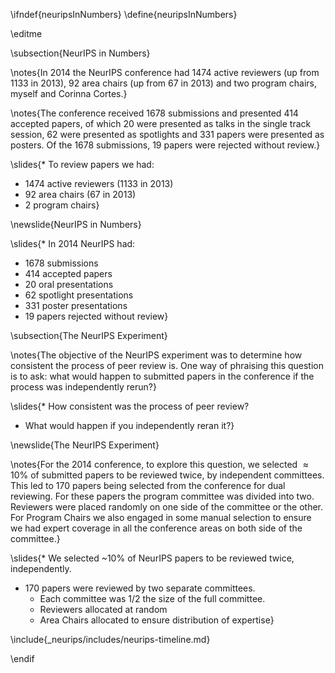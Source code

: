 \ifndef{neuripsInNumbers}
\define{neuripsInNumbers}

\editme

\subsection{NeurIPS in Numbers}

\notes{In 2014 the NeurIPS conference had 1474 active reviewers (up from 1133 in 2013), 92 area chairs (up from 67 in 2013) and two program chairs, myself and Corinna Cortes.}

\notes{The conference received 1678 submissions and presented 414 accepted papers, of which 20 were presented as talks in the single track session, 62 were presented as spotlights and 331 papers were presented as posters. Of the 1678 submissions, 19 papers were rejected without review.}

\slides{* To review papers we had:
  * 1474 active reviewers (1133 in 2013)
  * 92 area chairs (67 in 2013) 
  * 2 program chairs}


\newslide{NeurIPS in Numbers}

\slides{* In 2014 NeurIPS had:
  * 1678 submissions
  * 414 accepted papers
  * 20 oral presentations
  * 62 spotlight presentations
  * 331 poster presentations
  * 19 papers rejected without review}

\subsection{The NeurIPS Experiment}

\notes{The objective of the NeurIPS experiment was to determine how consistent the process of peer review is. One way of phraising this question is to ask: what would happen to submitted papers in the conference if the process was independently rerun?}

\slides{* How consistent was the process of peer review? 
* What would happen if you independently reran it?}

\newslide{The NeurIPS Experiment}

\notes{For the 2014 conference, to explore this question, we selected $\approx 10\%$ of submitted papers to be reviewed twice, by independent committees. This led to 170 papers being selected from the conference for dual reviewing. For these papers the program committee was divided into two. Reviewers were placed randomly on one side of the committee or the other. For Program Chairs we also engaged in some manual selection to ensure we had expert coverage in all the conference areas on both side of the committee.}

\slides{* We selected ~10% of NeurIPS papers to be reviewed twice, independently.
* 170 papers were reviewed by two separate committees.
  * Each committee was 1/2 the size of the full committee.
  * Reviewers allocated at random
  * Area Chairs allocated to ensure distribution of expertise}

\include{_neurips/includes/neurips-timeline.md}

\endif

